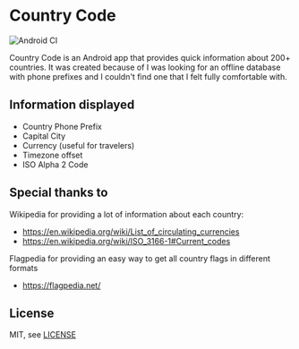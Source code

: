 # Country Code

![Android CI](https://github.com/feniworks/country-code/workflows/Android%20CI/badge.svg?branch=master)

Country Code is an Android app that provides quick information about 200+ countries. It was
created because of I was looking for an offline database with phone prefixes and I couldn't find
one that I felt fully comfortable with.

## Information displayed
* Country Phone Prefix
* Capital City
* Currency (useful for travelers)
* Timezone offset
* ISO Alpha 2 Code

## Special thanks to

Wikipedia for providing a lot of information about each country:
* <https://en.wikipedia.org/wiki/List_of_circulating_currencies>
* <https://en.wikipedia.org/wiki/ISO_3166-1#Current_codes>
  
Flagpedia for providing an easy way to get all country flags in different formats
* <https://flagpedia.net/>

## License
MIT, see [LICENSE](LICENSE)
